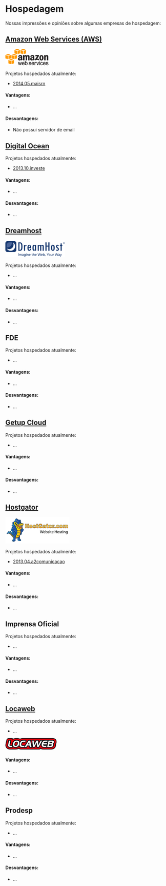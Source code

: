 # Hospedagem

Nossas impressões e opiniões sobre algumas empresas de hospedagem:

## [Amazon Web Services (AWS)](http://aws.amazon.com/pt/)

![Logo da Amazon](/assets/hospedagem_aws.png)

Projetos hospedados atualmente:
* [2014.05.maisrn](/projetos/2014.05.maisrn.md)

#### Vantagens:

* ...

#### Desvantagens:

* Não possui servidor de email

## [Digital Ocean](http://www.digitalocean.com/)

Projetos hospedados atualmente:
* [2013.10.investe](/projetos/2013.10.investe.md)

#### Vantagens:

* ...

#### Desvantagens:

* ...

## [Dreamhost](http://www.dreamhost.com/)

![Logo da Dreamhost](/assets/hospedagem_dreamhost.png)

Projetos hospedados atualmente:
* ...

#### Vantagens:

* ...

#### Desvantagens:

* ...


## FDE

Projetos hospedados atualmente:
* ...

#### Vantagens:

* ...

#### Desvantagens:

* ...


## [Getup Cloud](http://getupcloud.com/)

Projetos hospedados atualmente:
* ...

#### Vantagens:

* ...

#### Desvantagens:

* ...


## [Hostgator](http://www.hostgator.com.br/)

![Logo da Hostgator](/assets/hospedagem_hostgator.png)

Projetos hospedados atualmente:
* [2013.04.a2comunicacao](/projetos/2013.04.a2comunicacao.md)

#### Vantagens:

* ...

#### Desvantagens:

* ...

## Imprensa Oficial

Projetos hospedados atualmente:
* ...

#### Vantagens:

* ...

#### Desvantagens:

* ...

## [Locaweb](http://www.locaweb.com.br/)

Projetos hospedados atualmente:
* ...

![Logo da Locaweb](/assets/hospedagem_locaweb.png)

#### Vantagens:

* ...

#### Desvantagens:

* ...

## Prodesp

Projetos hospedados atualmente:
* ...

#### Vantagens:

* ...

#### Desvantagens:

* ...





